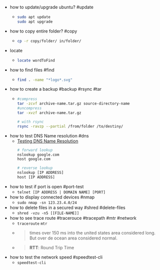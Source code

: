 - how to update/upgrade ubuntu? #update
	- ```sh
	  sudo apt update
	  sudo apt upgrade
	  ```
- how to copy entire folder? #copy
	- ```sh 
	  cp -r copy/folder/ in/folder/
	  ```
- locate
	- ```sh
	  locate wordToFind
	  ```
- how to find files #find
	- ```sh
	  find . -name "*logo*.svg"
	  ```
- how to create a backup #backup #rsync #tar
	- ```sh
	  #compress
	  tar -zcvf archive-name.tar.gz source-directory-name
	  #uncompress
	  tar -xvzf archive-name.tar.gz
	  
	  # with rsync
	  rsync -ravzp --partial /from/folder /to/destiny/
	  ```
- how to test DNS Name resolution #dns
	- [Testing DNS Name Resolution](https://wiki.samba.org/index.php/Testing_the_DNS_Name_Resolution#:~:text=To%20verify%20that%20your%20DNS,available%20on%20Linux%20and%20Windows.) 
	  ```sh
	  # forward lookup
	  nslookup google.com
	  host google.com
	  
	  # reverse lookup
	  nslookup [IP ADDRESS]
	  host [IP ADDRESS]
	  ```
- how to test if port is open #port-test
	- `telnet [IP ADDRESS | DOMAIN NAME] [PORT]`
- how to display connected devices #nmap
	- `sudo nmap -sn 123.23.4.0/24`
- how to delete files in a secured way #shred #delete-files
	- `shred -vzu -n5 [[FILE-NAME]]`
- how to see trace route #tracerouce #tracepath #mtr #network
	- `traceroute`
	  `mtr`
	- > times over 150 ms into the united states area considered long. But over de ocean area considered normal.
	- > **RTT**: Round Trip Time
- how to test the network speed #speedtest-cli
	- `speedtest-cli`
